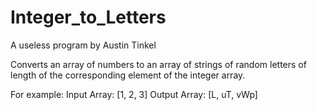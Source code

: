 # Integer_to_Letters
A useless program by Austin Tinkel

Converts an array of numbers to an array of strings of random letters of length of the corresponding element of the integer array.


For example:
Input Array: [1, 2, 3]
Output Array: [L, uT, vWp]
